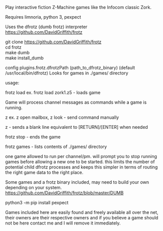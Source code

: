 Play interactive fiction Z-Machine games like the Infocom classic Zork.

Requires limnoria, python 3, pexpect

Uses the dfrotz (dumb frotz) interpreter https://github.com/DavidGriffith/frotz

git clone https://github.com/DavidGriffith/frotz<br>
cd frotz<br>
make dumb<br>
make install_dumb<br>

config plugins.frotz.dfrotzPath (path_to_dfrotz_binary) (default /usr/local/bin/dfrotz)
Looks for games in ./games/ directory

usage:

frotz load <game name> ex. frotz load zork1.z5 - loads game
  
Game will process channel messages as commands while a game is running.
  
z <command> ex. z open mailbox, z look - send command manually

z <no input> - sends a blank line equivalent to [RETURN]/[ENTER] when needed
  
frotz stop - ends the game

frotz games - lists contents of ./games/ directory

one game allowed to run per channel/pm. will prompt you to stop running games before allowing a new one to be started.
this limits the number of potential child dfrotz processes and keeps this simpler in terms of routing the right game data
to the right place.

Some games and a frotz binary included, may need to build your own depending on your system.
https://github.com/DavidGriffith/frotz/blob/master/DUMB

python3 -m pip install pexpect

Games included here are easily found and freely available all over the net, their owners are their respective owners 
and if you believe a game should not be here contact me and I will remove it immediately. 
